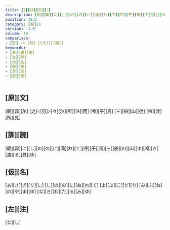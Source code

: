 ```yaml
---
title: [（][詠][鳥][）]
description: [朝][霧][に][し][の][の][に][濡][れ][て][呼][子][鳥][三][船][の][山][ゆ][鳴][き][渡][る][見][ゆ]
position: 1831
category: [巻]10
version: '1.0'
volume: 10
comparison:
- [怒] -> [努] [[元]][[類]]
keywords:
- [春][雑][歌]
- [吉][野]
- [地][名]
- [動][物]
- [季][節]
- [叙][景]
---
```


## [原][文]

[朝][霧][尓] [之]<[努]>[々][尓][所][沾][而] [喚][子][鳥] [三][船][山][従] [喧][渡][所][見]

## [訓][読]

[朝][霧][に][し][の][の][に][濡][れ][て][呼][子][鳥][三][船][の][山][ゆ][鳴][き][渡][る][見][ゆ]

## [仮][名]

[あ][さ][ぎ][り][に] [し][の][の][に][ぬ][れ][て] [よ][ぶ][こ][ど][り] [み][ふ][ね][の][や][ま][ゆ] [な][き][わ][た][る][み][ゆ]

## [左][注]

[な][し]
